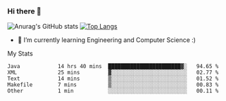 ### Hi there 👋

![Anurag's GitHub stats](https://github-readme-stats.vercel.app/api?username=MatteoIorio11&show_icons=true&theme=dark) 
[![Top Langs](https://github-readme-stats.vercel.app/api/top-langs/?username=MatteoIorio11&theme=dark)](https://github.com/MatteoIorio11/github-readme-stats)

- 🌱 I’m currently learning Engineering and Computer Science :)

<!--
**MatteoIorio11/MatteoIorio11** is a ✨ _special_ ✨ repository because its `README.md` (this file) appears on your GitHub profile.

Here are some ideas to get you started:

- 🔭 I’m currently working on ...
- 🌱 I’m currently learning ...
- 👯 I’m looking to collaborate on ...
- 🤔 I’m looking for help with ...
- 💬 Ask me about ...
- 📫 How to reach me: ...
- 😄 Pronouns: ...
- ⚡ Fun fact: ...
-->
My Stats
<!--START_SECTION:waka-->

```text
Java            14 hrs 40 mins  ███████████████████████▓░   94.65 %
XML             25 mins         ▓░░░░░░░░░░░░░░░░░░░░░░░░   02.77 %
Text            14 mins         ▒░░░░░░░░░░░░░░░░░░░░░░░░   01.52 %
Makefile        7 mins          ▒░░░░░░░░░░░░░░░░░░░░░░░░   00.83 %
Other           1 min           ░░░░░░░░░░░░░░░░░░░░░░░░░   00.11 %
```

<!--END_SECTION:waka-->
